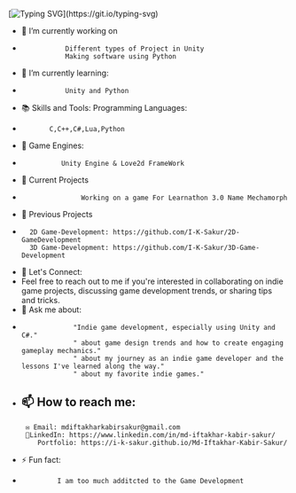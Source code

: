 [![Typing SVG](https://readme-typing-svg.demolab.com?font=Exo+2&duration=5005&pause=1000&color=A5FF53&background=000000&center=true&vCenter=true&width=500&lines=Hi%2C+my+name+is+Sakur;)](https://git.io/typing-svg)


- 🔭 I’m currently working on
-
                 Different types of Project in Unity
                 Making software using Python
                 
- 🌱 I’m currently learning:
-
                 Unity and Python
- 📚 Skills and Tools: Programming Languages:
-
             C,C++,C#,Lua,Python
- 🌱 Game Engines:
-
                Unity Engine & Love2d FrameWork
- 🚀 Current Projects
-
                     Working on a game For Learnathon 3.0 Name Mechamorph
- 🚀 Previous Projects
-
        2D Game-Development: https://github.com/I-K-Sakur/2D-GameDevelopment
        3D Game-Development: https://github.com/I-K-Sakur/3D-Game-Development
- 💬 Let's Connect:
-
    Feel free to reach out to me if you're interested in collaborating on indie game projects, discussing game development trends, or sharing tips and tricks.
- 💬 Ask me about:  
 - 
                    "Indie game development, especially using Unity and C#."
                    " about game design trends and how to create engaging gameplay mechanics."
                    " about my journey as an indie game developer and the lessons I've learned along the way."
                    " about my favorite indie games."
- 📫 How to reach me:
  -
       ✉️ Email: mdiftakharkabirsakur@gmail.com
       🔗LinkedIn: https://www.linkedin.com/in/md-iftakhar-kabir-sakur/
          Portfolio: https://i-k-sakur.github.io/Md-Iftakhar-Kabir-Sakur/
- ⚡ Fun fact:
-
               I am too much additcted to the Game Development



